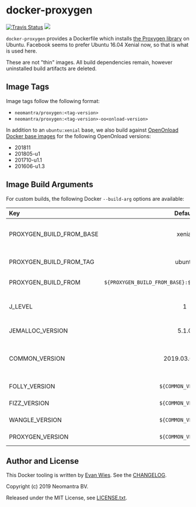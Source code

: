 # docker-proxygen

[![Travis Status](https://travis-ci.org/neomantra/docker-proxygen.svg?branch=master)](https://travis-ci.org/neomantra/docker-proxygen)  [![](https://images.microbadger.com/badges/image/neomantra/proxygen.svg)](https://microbadger.com/#/images/neomantra/proxygen "microbadger.com")

`docker-proxygen` provides a Dockerfile which installs [the Proxygen library](https://github.com/facebook/proxygen) on Ubuntu.  Facebook seems to prefer Ubuntu 16.04 Xenial now, so that is what is used here.

These are not "thin" images.  All build dependencies remain, however uninstalled build artifacts are deleted.

## Image Tags

Image tags follow the following format:

 * `neomantra/proxygen:<tag-version>`
 * `neomantra/proxygen:<tag-version>-oo<onload-version>`

In addition to an `ubuntu:xenial` base, we also build against [OpenOnload Docker base images](https://github.com/neomantra/docker-onload) for the following OpenOnload versions:

 * 201811
 * 201805-u1
 * 201710-u1.1
 * 201606-u1.3

## Image Build Arguments

For custom builds, the following Docker `--build-arg` options are available:

| Key  | Default | Description |
:----- | :-----: |:----------- |
|PROXYGEN_BUILD_FROM_BASE | xenial |Docker image to base build on. |
|PROXYGEN_BUILD_FROM_TAG | ubuntu |Docker tag to base build on. |
|PROXYGEN_BUILD_FROM | `${PROXYGEN_BUILD_FROM_BASE}:${PROXYGEN_BUILD_FROM_TAG}` |Full Docker `FROM` path. |
|J_LEVEL | 1 |Concurrent build level (passed to `-j`) |
|JEMALLOC_VERSION | 5.1.0 |[jemalloc](https://github.com/jemalloc/jemalloc) version. |
|COMMON_VERSION | 2019.03.04.00 |Common version for all the Facebook libraries. |
|FOLLY_VERSION | `${COMMON_VERSION}` |[Folly](https://github.com/facebook/folly) version. |
|FIZZ_VERSION | `${COMMON_VERSION}` |[Fizz](https://github.com/facebookincubator/fizz) version. |
|WANGLE_VERSION | `${COMMON_VERSION}` |[Wangle](https://github.com/facebook/wangle) version. |
|PROXYGEN_VERSION | `${COMMON_VERSION}` |[Proxygen](https://github.com/facebook/proxygen) version. |

## Author and License

This Docker tooling is written by [Evan Wies](https://github.com/neomantra/docker-proxygen). See the [CHANGELOG](https://github.com/neomantra/docker-onload/blob/master/CHANGELOG.md).

Copyright (c) 2019 Neomantra BV.

Released under the MIT License, see [LICENSE.txt](https://github.com/neomantra/docker-onload/blob/master/LICENSE.txt).
